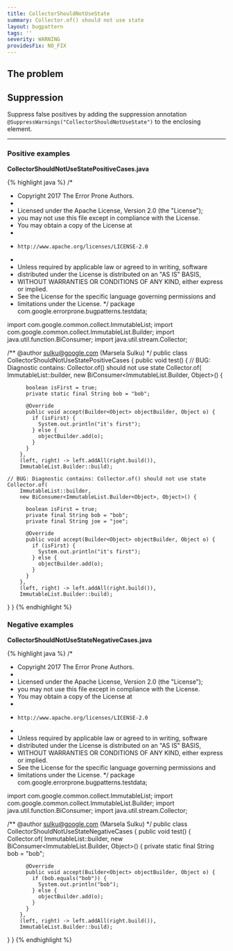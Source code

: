 ```yaml
---
title: CollectorShouldNotUseState
summary: Collector.of() should not use state
layout: bugpattern
tags: ''
severity: WARNING
providesFix: NO_FIX
---
```


<!--
*** AUTO-GENERATED, DO NOT MODIFY ***
To make changes, edit the @BugPattern annotation or the explanation in docs/bugpattern.
-->

## The problem


## Suppression
Suppress false positives by adding the suppression annotation `@SuppressWarnings("CollectorShouldNotUseState")` to the enclosing element.

----------

### Positive examples
__CollectorShouldNotUseStatePositiveCases.java__

{% highlight java %}
/*
 * Copyright 2017 The Error Prone Authors.
 *
 * Licensed under the Apache License, Version 2.0 (the "License");
 * you may not use this file except in compliance with the License.
 * You may obtain a copy of the License at
 *
 *     http://www.apache.org/licenses/LICENSE-2.0
 *
 * Unless required by applicable law or agreed to in writing, software
 * distributed under the License is distributed on an "AS IS" BASIS,
 * WITHOUT WARRANTIES OR CONDITIONS OF ANY KIND, either express or implied.
 * See the License for the specific language governing permissions and
 * limitations under the License.
 */
package com.google.errorprone.bugpatterns.testdata;

import com.google.common.collect.ImmutableList;
import com.google.common.collect.ImmutableList.Builder;
import java.util.function.BiConsumer;
import java.util.stream.Collector;

/** @author sulku@google.com (Marsela Sulku) */
public class CollectorShouldNotUseStatePositiveCases {
  public void test() {
    // BUG: Diagnostic contains: Collector.of() should not use state
    Collector.of(
        ImmutableList::builder,
        new BiConsumer<ImmutableList.Builder<Object>, Object>() {

          boolean isFirst = true;
          private static final String bob = "bob";

          @Override
          public void accept(Builder<Object> objectBuilder, Object o) {
            if (isFirst) {
              System.out.println("it's first");
            } else {
              objectBuilder.add(o);
            }
          }
        },
        (left, right) -> left.addAll(right.build()),
        ImmutableList.Builder::build);

    // BUG: Diagnostic contains: Collector.of() should not use state
    Collector.of(
        ImmutableList::builder,
        new BiConsumer<ImmutableList.Builder<Object>, Object>() {

          boolean isFirst = true;
          private final String bob = "bob";
          private final String joe = "joe";

          @Override
          public void accept(Builder<Object> objectBuilder, Object o) {
            if (isFirst) {
              System.out.println("it's first");
            } else {
              objectBuilder.add(o);
            }
          }
        },
        (left, right) -> left.addAll(right.build()),
        ImmutableList.Builder::build);
  }
}
{% endhighlight %}

### Negative examples
__CollectorShouldNotUseStateNegativeCases.java__

{% highlight java %}
/*
 * Copyright 2017 The Error Prone Authors.
 *
 * Licensed under the Apache License, Version 2.0 (the "License");
 * you may not use this file except in compliance with the License.
 * You may obtain a copy of the License at
 *
 *     http://www.apache.org/licenses/LICENSE-2.0
 *
 * Unless required by applicable law or agreed to in writing, software
 * distributed under the License is distributed on an "AS IS" BASIS,
 * WITHOUT WARRANTIES OR CONDITIONS OF ANY KIND, either express or implied.
 * See the License for the specific language governing permissions and
 * limitations under the License.
 */
package com.google.errorprone.bugpatterns.testdata;

import com.google.common.collect.ImmutableList;
import com.google.common.collect.ImmutableList.Builder;
import java.util.function.BiConsumer;
import java.util.stream.Collector;

/** @author sulku@google.com (Marsela Sulku) */
public class CollectorShouldNotUseStateNegativeCases {
  public void test() {
    Collector.of(
        ImmutableList::builder,
        new BiConsumer<ImmutableList.Builder<Object>, Object>() {
          private static final String bob = "bob";

          @Override
          public void accept(Builder<Object> objectBuilder, Object o) {
            if (bob.equals("bob")) {
              System.out.println("bob");
            } else {
              objectBuilder.add(o);
            }
          }
        },
        (left, right) -> left.addAll(right.build()),
        ImmutableList.Builder::build);
  }
}
{% endhighlight %}

